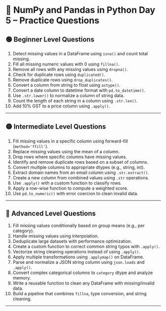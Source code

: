 
# 🐍 NumPy and Pandas in Python Day 5 – Practice Questions

## 🟢 Beginner Level Questions

1. Detect missing values in a DataFrame using `isna()` and count total missing.
2. Fill all missing numeric values with 0 using `fillna()`.
3. Remove all rows with any missing values using `dropna()`.
4. Check for duplicate rows using `duplicated()`.
5. Remove duplicate rows using `drop_duplicates()`.
6. Convert a column from string to float using `astype()`.
7. Convert a date column to datetime format with `pd.to_datetime()`.
8. Use `.str.lower()` to normalize a column of string data.
9. Count the length of each string in a column using `.str.len()`.
10. Add 10% GST to a price column using `.apply()`.

---

## 🟡 Intermediate Level Questions

1. Fill missing values in a specific column using forward-fill (`method='ffill'`).
2. Replace missing values using the mean of a column.
3. Drop rows where specific columns have missing values.
4. Identify and remove duplicate rows based on a subset of columns.
5. Convert multiple columns to appropriate dtypes (e.g., string, int).
6. Extract domain names from an email column using `.str.extract()`.
7. Create a new column from combined values using `.str` operations.
8. Use `.apply()` with a custom function to classify rows.
9. Apply a row-wise function to compute a weighted score.
10. Use `pd.to_numeric()` with error coercion to clean invalid data.

---

## 🔴 Advanced Level Questions

1. Fill missing values conditionally based on group means (e.g., per category).
2. Handle missing values using interpolation.
3. Deduplicate large datasets with performance optimization.
4. Create a custom function to correct common string typos with `.apply()`.
5. Vectorize string cleaning operations instead of using `.apply()`.
6. Apply multiple transformations using `.applymap()` on DataFrame.
7. Parse and normalize a JSON string column using `json.loads` and `.apply()`.
8. Convert complex categorical columns to `category` dtype and analyze memory.
9. Write a reusable function to clean any DataFrame with missing/invalid data.
10. Build a pipeline that combines `fillna`, type conversion, and string cleaning.

---
